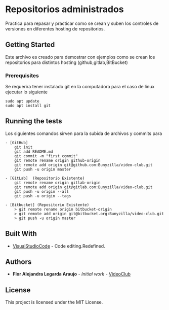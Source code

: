 # Repositorios administrados

Practica para repasar y practicar como se crean y suben los controles de versiones en diferentes hosting de
repositorios.

## Getting Started

Este archivo es creado para demostrar con ejemplos como se crean los repositorios para distintos hosting (github,gitlab,BitBucket)

### Prerequisites

Se requerira tener instalado git en la computadora para el caso de linux ejecutar lo siguiente

    sudo apt update
    sudo apt install git


## Running the tests

Los siguientes comandos sirven para la subida de archivos y commits para

    - [GitHub]  
        git init
        git add README.md
        git commit -m "first commit"
        git remote rename origin github-origin
        git remote add origin git@github.com:Bunyzilla/video-club.git
        git push -u origin master

    - [GitLab]  (Repositorio Existente)
        git remote rename origin gitlab-origin
        git remote add origin git@gitlab.com:Bunyzilla/video-club.git
        git push -u origin --all
        git push -u origin --tags

    - [Bitbucket] (Repositorio Existente)
        > git remote rename origin bitbucket-origin
        > git remote add origin git@bitbucket.org:Bunyzilla/video-club.git
        > git push -u origin master



## Built With

* [VisualStudioCode](https://code.visualstudio.com/) - Code editing.Redefined.

## Authors

* **Flor Alejandra Legarda Araujo** - *Initial work* - [VideoClub](https://github.com/Bunyzilla/video-club)

## License

This project is licensed under the MIT License.
